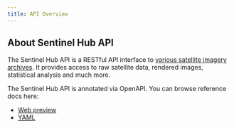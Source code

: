 ```yaml
---
title: API Overview
---
```


## About Sentinel Hub API

The Sentinel Hub API is a RESTful API interface to [various satellite
imagery archives](/Data.md). It provides access to raw satellite data,
rendered images, statistical analysis and much more.

The Sentinel Hub API is annotated via OpenAPI. You can browse reference
docs here:

-   [Web preview](https://docs.sentinel-hub.com/api/latest/reference/)
-   [YAML](https://docs.sentinel-hub.com/api/latest/reference/openapi.v1.yaml)
